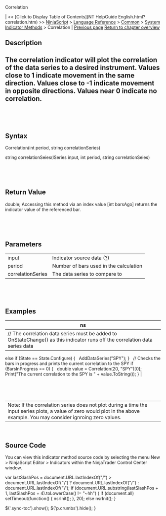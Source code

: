﻿










 


Correlation







| &lt;&lt; [Click to Display Table of Contents](NT HelpGuide English.html?correlation.htm) &gt;&gt;
 [NinjaScript](ninjascript.htm) &gt; [Language Reference](language_reference_wip.htm) &gt; [Common](common.htm) &gt; [System Indicator Methods](indicators.htm) &gt;
Correlation | [Previous page](commodity_channel_index_cci.htm)
[Return to chapter overview](indicators.htm)










Description
-----------


The correlation indicator will plot the correlation of the data series to a desired instrument. Values close to 1 indicate movement in the same direction. Values close to -1 indicate movement in opposite directions. Values near 0 indicate no correlation.
--------------------------------------------------------------------------------------------------------------------------------------------------------------------------------------------------------------------------------------------------------------


 


 


Syntax
------


Correlation(int period, string correlationSeries)  

string correlationSeies(ISeries<double> input, int period, string correlationSeies)


 


 


Return Value
------------


double; Accessing this method via an index value [int barsAgo] returns the indicator value of the referenced bar.


 


 


Parameters
----------




|  |  |
| --- | --- |
| input | Indicator source data ([?](valid_input_data_for_indicator.htm)) |
| period | Number of bars used in the calculation |
| correlationSeries | The data series to compare to |



 


 


Examples
--------




| ns |
| --- |
| // The correlation data series must be added to OnStateChange() as this indicator runs off the correlation data series data
else if (State == State.Configure)
{
   AddDataSeries("SPY");
}
 
// Checks the bars in progress and prints the current correlation to the SPY
if (BarsInProgress == 0)
{
   double value = Correlation(20, "SPY")[0];
   Print("The current correlation to the SPY is " + value.ToString());
} |



 


 




|  |
| --- |
| Note: If the correlation series does not plot during a time the input series plots, a value of zero would plot in the above example. You may consider ignroing zero values. |




 


Source Code
-----------


You can view this indicator method source code by selecting the menu New &gt; NinjaScript Editor &gt; Indicators within the NinjaTrader Control Center window.





 
 var lastSlashPos = document.URL.lastIndexOf("/") &gt; document.URL.lastIndexOf("\\") ? document.URL.lastIndexOf("/") : document.URL.lastIndexOf("\\");
 if (document.URL.substring(lastSlashPos + 1, lastSlashPos + 4).toLowerCase() != "~hh") {
 if (document.all) setTimeout(function() {
 nsrInit();
 }, 20);
 else nsrInit();
 }
 
 
 $('.sync-toc').show();
 $('p.crumbs').hide();
 }
 
 
 



</double>